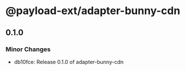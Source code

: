 # @payload-ext/adapter-bunny-cdn

## 0.1.0

### Minor Changes

- db10fce: Release 0.1.0 of adapter-bunny-cdn
